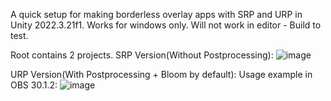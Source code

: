 A quick setup for making borderless overlay apps with SRP and URP in Unity 2022.3.21f1.
Works for windows only.
Will not work in editor - Build to test.

Root contains 2 projects.
SRP Version(Without Postprocessing):
![image](https://github.com/Theo-Eclipse/unity-overlay/assets/84511904/5f8de178-1ac4-4f3e-9cbf-9a23777cae8a)


URP Version(With Postprocessing + Bloom by default):
Usage example in OBS 30.1.2:
![image](https://github.com/Theo-Eclipse/unity-overlay/assets/84511904/c83597a5-ea14-42bf-935b-eb765ebd86d3)
